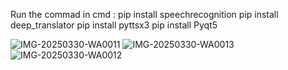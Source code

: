 Run the commad in cmd :
pip install speechrecognition
pip install deep_translator
pip install pyttsx3
pip install Pyqt5

![IMG-20250330-WA0011](https://github.com/user-attachments/assets/068fa72d-309b-4c23-aef0-ebc6905974f7)
![IMG-20250330-WA0013](https://github.com/user-attachments/assets/2e6970d2-d1e6-4833-bc91-b3401f2c6825)
![IMG-20250330-WA0012](https://github.com/user-attachments/assets/9968bd78-4740-4da0-a4cd-779d1ce25560)


